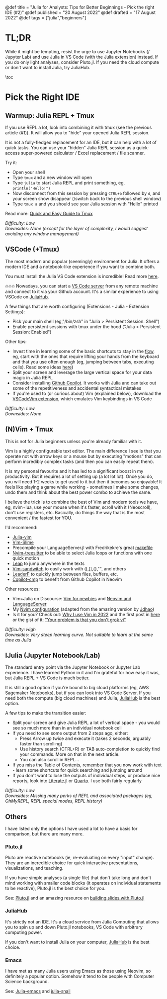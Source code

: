@def title = "Julia for Analysts: Tips for Better Beginnings - Pick the right IDE (#2)"
@def published = "20 August 2022"
@def drafted = "17 August 2022"
@def tags = ["julia","beginners"]

# TL;DR
While it might be tempting, resist the urge to use Jupyter Notebooks (/ Jupyter Lab) and use Julia in VS Code (with the Julia extension) instead. If you do only light analyses, consider Pluto.jl. If you need the cloud compute or don't want to install Julia, try JuliaHub.

\toc

# Pick the Right IDE
## Warmup: Julia REPL + Tmux

If you use REPL a lot, look into combining it with tmux (see the previous article (#1)). It will allow you to "hide" your opened Julia REPL session.

It is not a fully-fledged replacement for an IDE, but it can help with a lot of quick tasks. You can use your "hidden" Julia REPL session as a quick-access super-powered calculator / Excel replacement / file scanner.

 Try it:
 - Open your shell
 - Type `tmux` and a new window will open
 - Type `julia` to start Julia REPL and print something, eg, `println("Hello!")`
 - Now disconnect from this session by pressing `CTRL+b` followed by `d`, and your screen show disappear (/switch back to the previous shell window)
 - Type `tmux a` and you should see your Julia session with "Hello" printed

 Read more: [Quick and Easy Guide to Tmux](https://www.hamvocke.com/blog/a-quick-and-easy-guide-to-tmux/)

_Difficulty: Low
\
Downsides: None (except for the layer of complexity, I would suggest avoiding any window management)_

## VSCode (+Tmux)
The most modern and popular (seemingly) environment for Julia. It offers a modern IDE and a notebook-like experience if you want to combine both.

You must install the Julia VS Code extension is incredible! Read more [here](https://www.julia-vscode.org/).

:fire::fire::fire: Nowadays, you can start a [VS Code server](https://code.visualstudio.com/blogs/2022/07/07/vscode-server) from any remote machine and connect to it via your Github account. It's a similar experience to using VSCode on [JuliaHub](https://juliahub.com/ui/Home).

A few things that are worth configuring (Extensions - Julia - Extension Settings):
- Pick your main shell (eg,"/bin/zsh" in "Julia > Persistent Session: Shell")
- Enable persistent sessions with tmux under the hood ("Julia > Persistent Session: Enabled")

Other tips:
- Invest time in learning some of the basic shortcuts to stay in the [flow](https://en.wikipedia.org/wiki/Flow_(psychology)), eg, start with the ones that require lifting your hands from the keyboard and that you use often enough (eg, jumping between tabs, executing cells). Read some ideas [here](https://blog.logrocket.com/learn-these-keyboard-shortcuts-to-become-a-vs-code-ninja/#:~:text=You%20can%20switch%20between%20views,page%20up%20%2F%20page%20down%20))
- Split your screen and leverage the large vertical space for your data magic in Julia REPL
- Consider installing [Github Copilot](https://github.com/features/copilot). It works with Julia and can take out some of the repetitiveness and accidental syntactical mistakes
- If you're used to (or curious about) Vim (explained below), download the [VSCodeVim extension](https://marketplace.visualstudio.com/items?itemName=vscodevim.vim), which emulates Vim keybindings in VS Code

_Difficulty: Low
\
Downsides: None_

## (N)Vim + Tmux
This is not for Julia beginners unless you're already familiar with it.

Vim is a highly configurable text editor. The main difference I see is that you operate not with arrow keys or a mouse but by executing "motions" that can perform incredibly complex tasks (and then you can easily repeat them).

It is my personal favourite and it has led to a significant boost in my productivity. But it requires a lot of setting up (a lot lot lot).
Once you do, you will need 1-2 weeks to get used to it but then it becomes so enjoyable! It feels like playing a game while working - sometimes I make some changes, undo them and think about the best power combo to achieve the same.

I believe the trick is to combine the best of Vim and modern tools we have, eg, nvim+lua, use your mouse when it's faster, scroll with it (Neoscroll), don't use registers, etc. Basically, do things the way that is the most convenient / the fastest for YOU.


I'd recommend:
- [Julia-vim](https://github.com/JuliaEditorSupport/julia-vim)
- [Vim-Slime](https://github.com/jpalardy/vim-slime)
- Precompile your LanguageServer.jl with Fredrikekre's great [makefile](https://discourse.julialang.org/t/neovim-languageserver-jl/37286/72?u=svilupp)
- [Nvim-treesitter](https://github.com/nvim-treesitter/nvim-treesitter) to be able to select Julia loops or functions with one quick motion
- [Leap](https://github.com/ggandor/leap.nvim) to jump anywhere in the texts
- [Vim-sandwitch](https://github.com/machakann/vim-sandwich) to easily work with (),[],{},"", and others
- [LeaderF](https://github.com/Yggdroot/LeaderF) to quickly jump between files, buffers, etc.
- [Copilot-cmp](https://github.com/zbirenbaum/copilot-cmp) to benefit from Github Copilot in Neovim

Other resources:
- Vim+Julia on Discourse: [Vim for newbies](https://discourse.julialang.org/t/julia-vim-tutorial-for-newbies/36636/18) and [Neovim and LanguageServer](https://discourse.julialang.org/t/neovim-languageserver-jl/37286/72?u=svilupp)
- My [Nvim configuration](https://github.com/svilupp/dotfiles) (adapted from the amazing version by [Jdhao](https://github.com/jdhao/nvim-config))
- Is it for you? Check out: [Why I use Vim in 2022](https://www.youtube.com/watch?v=D4YTJ2W5q4Y) and the first post in [here](https://stackoverflow.com/questions/1218390/what-is-your-most-productive-shortcut-with-vim) or the gist of it: ["Your problem is that you don't grok vi"](https://gist.github.com/nifl/1178878)

_Difficulty: High
\
Downsides: Very steep learning curve. Not suitable to learn at the same time as Julia_

## IJulia (Jupyter Notebook/Lab)
The standard entry point via the Jupyter Notebook or Jupyter Lab experience. I have learned Python in it and I'm grateful for how easy it was, but Julia REPL + VS Code is much better.

It is still a good option if you're bound to big cloud platforms (eg, AWS Sagemaker Notebooks), but if you can look into VS Code Server. If you need both the compute (big cloud machines) and Julia, [JuliaHub](https://juliahub.com/ui/Home) is the best option.

A few tips to make the transition easier:
- Split your screen and give Julia REPL a lot of vertical space - you would see so much more than in an individual notebook cell
- If you need to see some output from 2 steps ago, either:
    - Press Arrow up twice and execute it (takes 2 seconds, arguably faster than scrolling)
    - Use history search (CTRL+R) or TAB auto-completion to quickly find your commands. More on that in the next article.
    - You can also scroll in REPL...
- If you miss the Table of Contents, remember that you now work with text - learn some shortcuts for quick searching and jumping around
- If you don't want to lose the outputs of individual steps, or produce nice reports, look into [Literate.jl](https://fredrikekre.github.io/Literate.jl/v2/) or [Quarto](https://quarto.org/). I use both fairly regularly

_Difficulty: Low
\
Downsides: Missing many perks of REPL and associated packages (eg, OhMyREPL, REPL special modes, REPL history)_

## Others
I have listed only the options I have used a lot to have a basis for comparison, but there are many more.

### Pluto.jl
Pluto are reactive notebooks (ie, re-evaluating on every "input" change). They are an incredible choice for quick interactive presentations, visualizations, and teaching.

If you have simple analyses (a single file) that don't take long and don't mind working with smaller code blocks (it operates on individual statements to be reactive), Pluto.jl is the best choice for you.

See: [Pluto.jl](https://github.com/fonsp/Pluto.jl) and an amazing resource on [building slides with Pluto.jl](https://andreaskroepelin.de/blog/plutoslides/)

### JuliaHub
It's strictly not an IDE. It's a cloud service from Julia Computing that allows you to spin up and down Pluto.jl notebooks, VS Code with arbitrary computing power.

If you don't want to install Julia on your computer, [JuliaHub](https://juliahub.com/ui/Applications) is the best choice.

### Emacs
I have met as many Julia users using Emacs as those using Neovim, so definitely a popular option. Somehow it tend to be people with Computer Science background.

See: [Julia-emacs](https://github.com/JuliaEditorSupport/julia-emacs) and [julia-snail](https://github.com/gcv/julia-snail)

